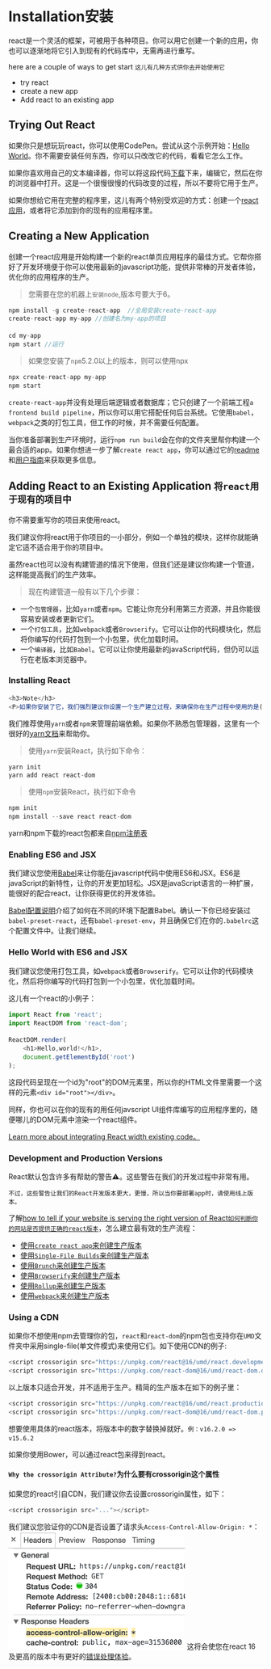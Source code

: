 # Installation安装
react是一个灵活的框架，可被用于各种项目。你可以用它创建一个新的应用，你也可以逐渐地将它引入到现有的代码库中，无需再进行重写。

here are a couple of ways to get start `这儿有几种方式供你去开始使用它`
* try react
* create a new app
* Add react to an existing app

## Trying Out React 

如果你只是想玩玩react，你可以使用CodePen。尝试从这个示例开始：[Hello World](https://codepen.io/gaearon/pen/rrpgNB?editors=0010)。你不需要安装任何东西，你可以只改改它的代码，看看它怎么工作。

如果你喜欢用自己的文本编译器，你可以将这段代码[下载](https://raw.githubusercontent.com/reactjs/reactjs.org/master/static/html/single-file-example.html)下来，编辑它，然后在你的浏览器中打开。这是一个很慢很慢的代码改变的过程，所以不要将它用于生产。

如果你想给它用在完整的程序里，这儿有两个特别受欢迎的方式：创建一个[react应用]()，或者将它添加到你的现有的应用程序里。

## Creating a New Application

创建一个react应用是开始构建一个新的react单页应用程序的最佳方式。它帮你搭好了开发环境便于你可以使用最新的javascript功能，提供非常棒的开发者体验，优化你的应用程序的生产。

>您需要在您的机器上`安装node`,版本号要大于6。
``` javascript
npm install -g create-react-app  //全局安装create-react-app
create-react-app my-app //创建名为my-app的项目

cd my-app
npm start //运行
```
>如果您安装了`npm`5.2.0以上的版本，则可以使用npx
```javascript
npx create-react-app my-app
npm start
```
`create-react-app`并没有处理后端逻辑或者数据库；它只创建了一个前端工程`a frontend build pipeline`，所以你可以用它搭配任何后台系统。它使用`babel`，`webpack`之类的打包工具，但工作的时候，并不需要任何配置。

当你准备部署到生产环境时，运行`npm run build`会在你的文件夹里帮你构建一个最合适的app。如果你想进一步了解`create react app`，你可以通过它的[readme]() 和[用户指南]()来获取更多信息。

## Adding React to an Existing Application `将react用于现有的项目中`

你不需要重写你的项目来使用react。

我们建议你将react用于你项目的一小部分，例如一个单独的模块，这样你就能确定它适不适合用于你的项目中。

虽然react也可以没有构建管道的情况下使用，但我们还是建议你构建一个管道，这样能提高我们的生产效率。
>现在构建管道一般有以下几个步骤：

* 一个`包管理器`，比如`yarn`或者`npm`。它能让你充分利用第三方资源，并且你能很容易安装或者更新它们。 
* 一个`打包工具`，比如`webpack`或者`Browserify`。它可以让你的代码模块化，然后将你编写的代码打包到一个小包里，优化加载时间。
* 一个`编译器`，比如`Babel`。它可以让你使用最新的javaScript代码，但仍可以运行在老版本浏览器中。

### Installing React

```javascript
<h3>Note</h3>
<P>如果你安装了它，我们强烈建议你设置一个生产建立过程，来确保你在生产过程中使用的是(the fast version of React)最新的react版本</p>
```

我们推荐使用`yarn`或者`npm`来管理前端依赖。如果你不熟悉包管理器，这里有一个很好的[yarn文档](https://yarnpkg.com/en/docs/getting-started)来帮助你。

>使用`yarn`安装React，执行如下命令：
```javascript
yarn init
yarn add react react-dom
```
>使用`npm`安装React，执行如下命令
```javascript
npm init
npm install --save react react-dom
```
yarn和npm下载的react包都来自[npm注册表](https://www.npmjs.com/)

### Enabling ES6 and JSX

我们建议您使用[Babel](http://babeljs.io/)来让你能在javascript代码中使用ES6和JSX。ES6是javaScript的新特性，让你的开发更加轻松。JSX是javaScript语言的一种扩展，能很好的配合react，让你获得更优的开发体验。

[Babel配置说明](https://babeljs.io/docs/setup/)介绍了如何在不同的环境下配置Babel。确认一下你已经安装过`babel-preset-react`，还有`babel-preset-env`，并且确保它们在你的`.babelrc`这个配置文件中。让我们继续。

### Hello World with ES6 and JSX

我们建议您使用打包工具，如`webpack`或者`Browserify`。它可以让你的代码模块化，然后将你编写的代码打包到一个小包里，优化加载时间。

这儿有一个react的小例子：
```javascript
import React from 'react';
import ReactDOM from 'react-dom';

ReactDOM.render(
    <h1>Hello,world!</h1>,
    document.getElementById('root')
);
```
这段代码呈现在一个id为"root"的DOM元素里，所以你的HTML文件里需要一个这样的元素`<div id="root"></div>`。

同样，你也可以在你的现有的用任何javscript UI组件库编写的应用程序里的，随便哪儿的DOM元素中渲染一个react组件。

[Learn more about integrating React width existing code。]()

### Development and Production Versions

React默认包含许多有帮助的警告⚠️。这些警告在我们的开发过程中非常有用。

`不过，这些警告让我们的React开发版本更大，更慢，所以当你要部署app时，请使用线上版本。`

了解[how to tell if your website is serving the right version of React`如何判断你的网站是否提供正确的react版本`]()，怎么建立最有效的生产流程：

* [使用`create react app`来创建生产版本]()
* [使用`Single-File Builds`来创建生产版本]()
* [使用`Brunch`来创建生产版本]()
* [使用`Browserify`来创建生产版本]()
* [使用`Rollup`来创建生产版本]()
* [使用`webpack`来创建生产版本]()

### Using a CDN

如果你不想使用npm去管理你的包，`react`和`react-dom`的npm包也支持你在`UMD`文件夹中采用single-file(单文件模式)来使用它们。如下使用CDN的例子:
```javascript
<script crossorigin src="https://unpkg.com/react@16/umd/react.development.js"></script>
<script crossorigin src="https://unpkg.com/react-dom@16/umd/react-dom.development.js"></script>
```
以上版本只适合开发，并不适用于生产。精简的生产版本在如下的例子里：
```javascript
<script crossorigin src="https://unpkg.com/react@16/umd/react.production.min.js"></script>
<script crossorigin src="https://unpkg.com/react-dom@16/umd/react-dom.production.min.js"></script>
```
想要使用具体的react版本，将版本中的数字替换掉就好。`例：v16.2.0 => v15.6.2`

如果你使用Bower，可以通过react包来得到react。

#### `Why the crossorigin Attribute?`为什么要有crossorigin这个属性

如果您的react引自CDN，我们建议你去设置crossorigin属性，如下：
```javascript
<script crossorigin src="..."></script>
```
我们建议您验证你的CDN是否设置了请求头`Access-Control-Allow-Origin: *`：
![](./imgs/cdn-cors-header.png)
这将会使您在react 16及更高的版本中有更好的[错误处理体验](https://reactjs.org/blog/2017/07/26/error-handling-in-react-16.html)。